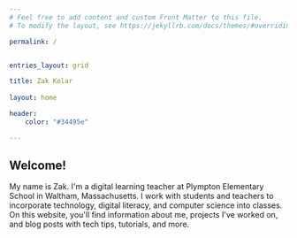 ```yaml
---
# Feel free to add content and custom Front Matter to this file.
# To modify the layout, see https://jekyllrb.com/docs/themes/#overriding-theme-defaults

permalink: /


entries_layout: grid

title: Zak Kolar
   
layout: home

header:
    color: "#34495e"

---
```



## Welcome!

My name is Zak. I'm a digital learning teacher at Plympton Elementary School in Waltham, Massachusetts. I work with students and teachers to incorporate technology, digital literacy, and computer science into classes. On this website, you'll find information about me, projects I've worked on, and blog posts with tech tips, tutorials, and more.